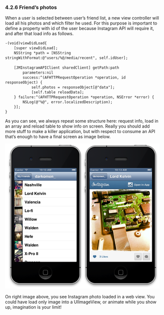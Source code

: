 ### 4.2.6 Friend’s photos  

When a user is selected between user’s friend list, a new view controller will load all his photos and which filter he used. For this purpose is important to define a property with id of the user because Instagram API will require it, and after that load info as follows.  
  
```obj-c  
-(void)viewDidLoad{  
	[super viewDidLoad];  
	NSString *path = [NSString stringWithFormat:@"users/%@/media/recent", self.idUser];  
	  
	[JMInstagramAPIClient sharedClient] getPath:path  
		parameters:nil  
		success:^(AFHTTPRequestOperation *operation, id responseObject) {  
			self.photos = responseObject[@"data"];  
			[self.table reloadData];  
	} failure:^(AFHTTPRequestOperation *operation, NSError *error) {  
		NSLog(@"%@", error.localizedDescription);  
	}];  
}  
```  
  
As you can see, we always repeat some structure here: request info, load in an array and reload table to show info on screen. Really you should add more stuff to make a killer application, but with respect to consume an API that’s enough to have a final screen as image below.  
  
![Friend’s photo list and specific photo loaded in a web view](assets/8591_04_09.png)  
  
On right image above, you see Instagram photo loaded in a web view. You could have load only image into a UIImageView, or animate while you show up, imagination is your limit!